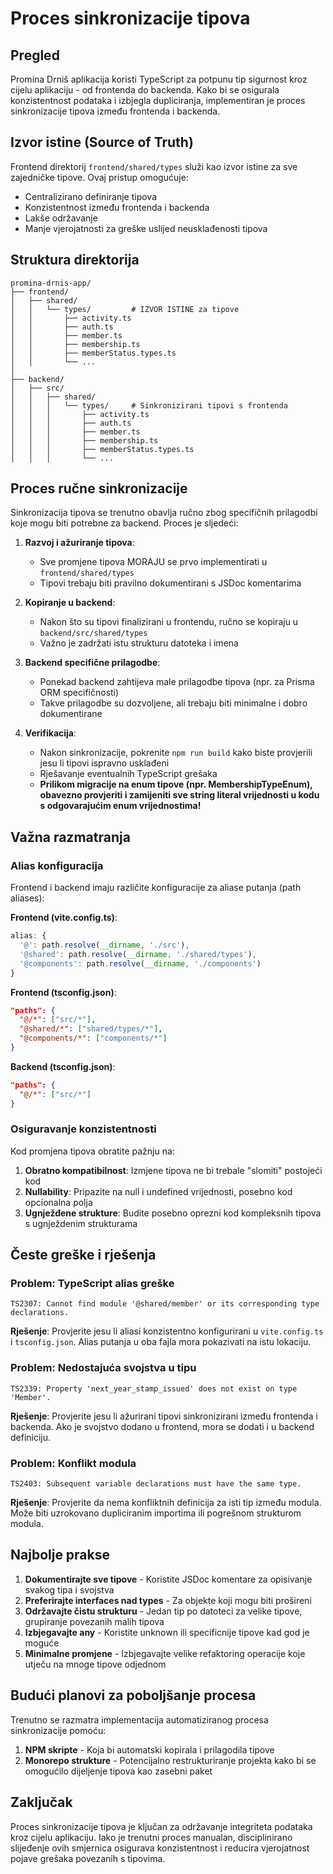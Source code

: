 # Proces sinkronizacije tipova

## Pregled

Promina Drniš aplikacija koristi TypeScript za potpunu tip sigurnost kroz cijelu aplikaciju - od frontenda do backenda. Kako bi se osigurala konzistentnost podataka i izbjegla dupliciranja, implementiran je proces sinkronizacije tipova između frontenda i backenda.

## Izvor istine (Source of Truth)

Frontend direktorij `frontend/shared/types` služi kao izvor istine za sve zajedničke tipove. Ovaj pristup omogućuje:

- Centralizirano definiranje tipova
- Konzistentnost između frontenda i backenda
- Lakše održavanje
- Manje vjerojatnosti za greške uslijed neusklađenosti tipova

## Struktura direktorija

```
promina-drnis-app/
├── frontend/
│   ├── shared/
│   │   └── types/         # IZVOR ISTINE za tipove
│   │       ├── activity.ts
│   │       ├── auth.ts
│   │       ├── member.ts
│   │       ├── membership.ts
│   │       ├── memberStatus.types.ts
│   │       └── ...
│
├── backend/
│   ├── src/
│   │   ├── shared/
│   │   │   └── types/     # Sinkronizirani tipovi s frontenda
│   │   │       ├── activity.ts
│   │   │       ├── auth.ts
│   │   │       ├── member.ts
│   │   │       ├── membership.ts
│   │   │       ├── memberStatus.types.ts
│   │   │       └── ...
```

## Proces ručne sinkronizacije

Sinkronizacija tipova se trenutno obavlja ručno zbog specifičnih prilagodbi koje mogu biti potrebne za backend. Proces je sljedeći:

1. **Razvoj i ažuriranje tipova**:
   - Sve promjene tipova MORAJU se prvo implementirati u `frontend/shared/types`
   - Tipovi trebaju biti pravilno dokumentirani s JSDoc komentarima

2. **Kopiranje u backend**:
   - Nakon što su tipovi finalizirani u frontendu, ručno se kopiraju u `backend/src/shared/types`
   - Važno je zadržati istu strukturu datoteka i imena

3. **Backend specifične prilagodbe**:
   - Ponekad backend zahtijeva male prilagodbe tipova (npr. za Prisma ORM specifičnosti)
   - Takve prilagodbe su dozvoljene, ali trebaju biti minimalne i dobro dokumentirane

4. **Verifikacija**:
   - Nakon sinkronizacije, pokrenite `npm run build` kako biste provjerili jesu li tipovi ispravno usklađeni
   - Rješavanje eventualnih TypeScript grešaka
   - **Prilikom migracije na enum tipove (npr. MembershipTypeEnum), obavezno provjeriti i zamijeniti sve string literal vrijednosti u kodu s odgovarajućim enum vrijednostima!**

## Važna razmatranja

### Alias konfiguracija

Frontend i backend imaju različite konfiguracije za aliase putanja (path aliases):

**Frontend (vite.config.ts)**:
```typescript
alias: {
  '@': path.resolve(__dirname, './src'),
  '@shared': path.resolve(__dirname, './shared/types'),
  '@components': path.resolve(__dirname, './components')
}
```

**Frontend (tsconfig.json)**:
```json
"paths": {
  "@/*": ["src/*"],
  "@shared/*": ["shared/types/*"],
  "@components/*": ["components/*"]
}
```

**Backend (tsconfig.json)**:
```json
"paths": {
  "@/*": ["src/*"]
}
```

### Osiguravanje konzistentnosti

Kod promjena tipova obratite pažnju na:

1. **Obratno kompatibilnost**: Izmjene tipova ne bi trebale "slomiti" postojeći kod
2. **Nullability**: Pripazite na null i undefined vrijednosti, posebno kod opcionalna polja
3. **Ugnježđene strukture**: Budite posebno oprezni kod kompleksnih tipova s ugnježdenim strukturama

## Česte greške i rješenja

### Problem: TypeScript alias greške

```
TS2307: Cannot find module '@shared/member' or its corresponding type declarations.
```

**Rješenje**: Provjerite jesu li aliasi konzistentno konfigurirani u `vite.config.ts` i `tsconfig.json`. Alias putanja u oba fajla mora pokazivati na istu lokaciju.

### Problem: Nedostajuća svojstva u tipu

```
TS2339: Property 'next_year_stamp_issued' does not exist on type 'Member'.
```

**Rješenje**: Provjerite jesu li ažurirani tipovi sinkronizirani između frontenda i backenda. Ako je svojstvo dodano u frontend, mora se dodati i u backend definiciju.

### Problem: Konflikt modula

```
TS2403: Subsequent variable declarations must have the same type.
```

**Rješenje**: Provjerite da nema konfliktnih definicija za isti tip između modula. Može biti uzrokovano dupliciranim importima ili pogrešnom strukturom modula.

## Najbolje prakse

1. **Dokumentirajte sve tipove** - Koristite JSDoc komentare za opisivanje svakog tipa i svojstva
2. **Preferirajte interfaces nad types** - Za objekte koji mogu biti prošireni
3. **Održavajte čistu strukturu** - Jedan tip po datoteci za velike tipove, grupiranje povezanih malih tipova
4. **Izbjegavajte any** - Koristite unknown ili specificnije tipove kad god je moguće
5. **Minimalne promjene** - Izbjegavajte velike refaktoring operacije koje utječu na mnoge tipove odjednom

## Budući planovi za poboljšanje procesa

Trenutno se razmatra implementacija automatiziranog procesa sinkronizacije pomoću:

1. **NPM skripte** - Koja bi automatski kopirala i prilagodila tipove
2. **Monorepo strukture** - Potencijalno restrukturiranje projekta kako bi se omogućilo dijeljenje tipova kao zasebni paket

## Zaključak

Proces sinkronizacije tipova je ključan za održavanje integriteta podataka kroz cijelu aplikaciju. Iako je trenutni proces manualan, disciplinirano slijeđenje ovih smjernica osigurava konzistentnost i reducira vjerojatnost pojave grešaka povezanih s tipovima.

